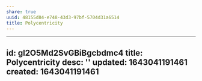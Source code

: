 ```yaml
---
share: true
uuid: 48155d84-e748-43d3-97bf-5704d31a6514
title: Polycentricity
---
```

---
id: gl2O5Md2SvGBiBgcbdmc4
title: Polycentricity
desc: ''
updated: 1643041191461
created: 1643041191461
---